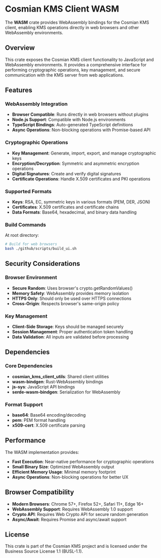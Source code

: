 # Cosmian KMS Client WASM

The **WASM** crate provides WebAssembly bindings for the Cosmian KMS client, enabling KMS operations directly in web browsers and other WebAssembly environments.

## Overview

This crate exposes the Cosmian KMS client functionality to JavaScript and WebAssembly environments. It provides a comprehensive interface for performing cryptographic operations, key management, and secure communication with the KMS server from web applications.

## Features

### WebAssembly Integration

- **Browser Compatible**: Runs directly in web browsers without plugins
- **Node.js Support**: Compatible with Node.js environments
- **TypeScript Bindings**: Auto-generated TypeScript definitions
- **Async Operations**: Non-blocking operations with Promise-based API

### Cryptographic Operations

- **Key Management**: Generate, import, export, and manage cryptographic keys
- **Encryption/Decryption**: Symmetric and asymmetric encryption operations
- **Digital Signatures**: Create and verify digital signatures
- **Certificate Operations**: Handle X.509 certificates and PKI operations

### Supported Formats

- **Keys**: RSA, EC, symmetric keys in various formats (PEM, DER, JSON)
- **Certificates**: X.509 certificates and certificate chains
- **Data Formats**: Base64, hexadecimal, and binary data handling

### Build Commands

At root directory:

```bash
# Build for web browsers
bash ./github/scripts/build_ui.sh
```

## Security Considerations

### Browser Environment

- **Secure Random**: Uses browser's crypto.getRandomValues()
- **Memory Safety**: WebAssembly provides memory isolation
- **HTTPS Only**: Should only be used over HTTPS connections
- **Cross-Origin**: Respects browser's same-origin policy

### Key Management

- **Client-Side Storage**: Keys should be managed securely
- **Session Management**: Proper authentication token handling
- **Data Validation**: All inputs are validated before processing

## Dependencies

### Core Dependencies

- **cosmian_kms_client_utils**: Shared client utilities
- **wasm-bindgen**: Rust-WebAssembly bindings
- **js-sys**: JavaScript API bindings
- **serde-wasm-bindgen**: Serialization for WebAssembly

### Format Support

- **base64**: Base64 encoding/decoding
- **pem**: PEM format handling
- **x509-cert**: X.509 certificate parsing

## Performance

The WASM implementation provides:

- **Fast Execution**: Near-native performance for cryptographic operations
- **Small Binary Size**: Optimized WebAssembly output
- **Efficient Memory Usage**: Minimal memory footprint
- **Async Operations**: Non-blocking operations for better UX

## Browser Compatibility

- **Modern Browsers**: Chrome 57+, Firefox 52+, Safari 11+, Edge 16+
- **WebAssembly Support**: Requires WebAssembly 1.0 support
- **Crypto API**: Requires Web Crypto API for secure random generation
- **Async/Await**: Requires Promise and async/await support

## License

This crate is part of the Cosmian KMS project and is licensed under the Business Source License 1.1 (BUSL-1.1).

